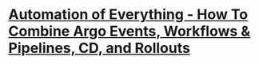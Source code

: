 # [Automation of Everything - How To Combine Argo Events, Workflows & Pipelines, CD, and Rollouts](https://youtu.be/XNXJtxkUKeY)
